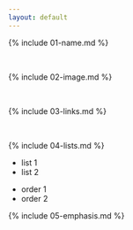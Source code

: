 ```yaml
---
layout: default
---
```


{% include 01-name.md %}

<br>

{% include 02-image.md %}

<br>

{% include 03-links.md %}

<br>

{% include 04-lists.md %}
- list 1
- list 2
* order 1
* order 2

   
{% include 05-emphasis.md %}
